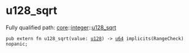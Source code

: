 # u128_sqrt

Fully qualified path: [core](./core.md)::[integer](./core-integer.md)::[u128_sqrt](./core-integer-u128_sqrt.md)

<pre><code class="language-cairo">pub extern fn u128_sqrt(value: <a href="core-integer-u128.html">u128</a>) -&gt; <a href="core-integer-u64.html">u64</a> implicits(RangeCheck) nopanic;</code></pre>

